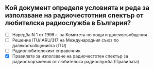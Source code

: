 ## Кой документ определя условията и реда за използване на радиочестотния спектър от любителска радиослужба в България?

<!-- Верният отговор е отбелязан с [X] -->

- [ ] Наредба N 1 от 1996 г. на Комитета по пощи и далекосъобщения
- [ ] Решение ITU/IARU/317 на Международния съюз по далекосъобщенията (ITU)
- [ ] Радиолюбителският справочник
- [X] Правилата за използване на радиочестотен спектър за радиосъоръжения от любителска радиослужба (Правилата)

